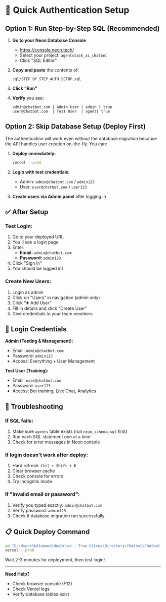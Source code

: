 # 🚀 Quick Authentication Setup

## Option 1: Run Step-by-Step SQL (Recommended)

1. **Go to your Neon Database Console**
   - https://console.neon.tech/
   - Select your project: `agentstack_ai_chatbot`
   - Click "SQL Editor"

2. **Copy and paste** the contents of:
   ```
   sql/STEP_BY_STEP_AUTH_SETUP.sql
   ```

3. **Click "Run"**

4. **Verify** you see:
   ```
   admin@chatbot.com | Admin User | admin | true
   user@chatbot.com  | Test User  | agent| true
   ```

## Option 2: Skip Database Setup (Deploy First)

The authentication will work even without the database migration because the API handles user creation on-the-fly. You can:

1. **Deploy immediately:**
   ```bash
   vercel --prod
   ```

2. **Login with test credentials:**
   - Admin: `admin@chatbot.com` / `admin123`
   - User: `user@chatbot.com` / `user123`

3. **Create users via Admin panel** after logging in

## ✅ After Setup

### Test Login:
1. Go to your deployed URL
2. You'll see a login page
3. Enter:
   - **Email:** `admin@chatbot.com`
   - **Password:** `admin123`
4. Click "Sign In"
5. You should be logged in!

### Create New Users:
1. Login as admin
2. Click on "Users" in navigation (admin only)
3. Click "➕ Add User"
4. Fill in details and click "Create User"
5. Give credentials to your team members

## 🎯 Login Credentials

**Admin (Testing & Management):**
- Email: `admin@chatbot.com`
- Password: `admin123`
- Access: Everything + User Management

**Test User (Training):**
- Email: `user@chatbot.com`
- Password: `user123`
- Access: Bot training, Live Chat, Analytics

## 🔧 Troubleshooting

### If SQL fails:
1. Make sure `agents` table exists (run `neon_schema.sql` first)
2. Run each SQL statement one at a time
3. Check for error messages in Neon console

### If login doesn't work after deploy:
1. Hard refresh: `Ctrl + Shift + R`
2. Clear browser cache
3. Check console for errors
4. Try incognito mode

### If "Invalid email or password":
1. Verify you typed exactly: `admin@chatbot.com`
2. Verify password: `admin123`
3. Check if database migration ran successfully

## 📋 Quick Deploy Command

```bash
cd "C:\Users\kdiamond\OneDrive - True Citrus\Directory\Chatbot\Chatbot set up\Chatbot-platform_files\chatbot-platform"
vercel --prod
```

Wait 2-3 minutes for deployment, then test login!

---

**Need Help?** 
- Check browser console (F12)
- Check Vercel logs
- Verify database tables exist
